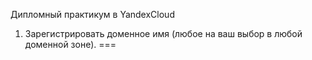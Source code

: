Дипломный практикум в YandexCloud
1. Зарегистрировать доменное имя (любое на ваш выбор в любой доменной зоне).
===
